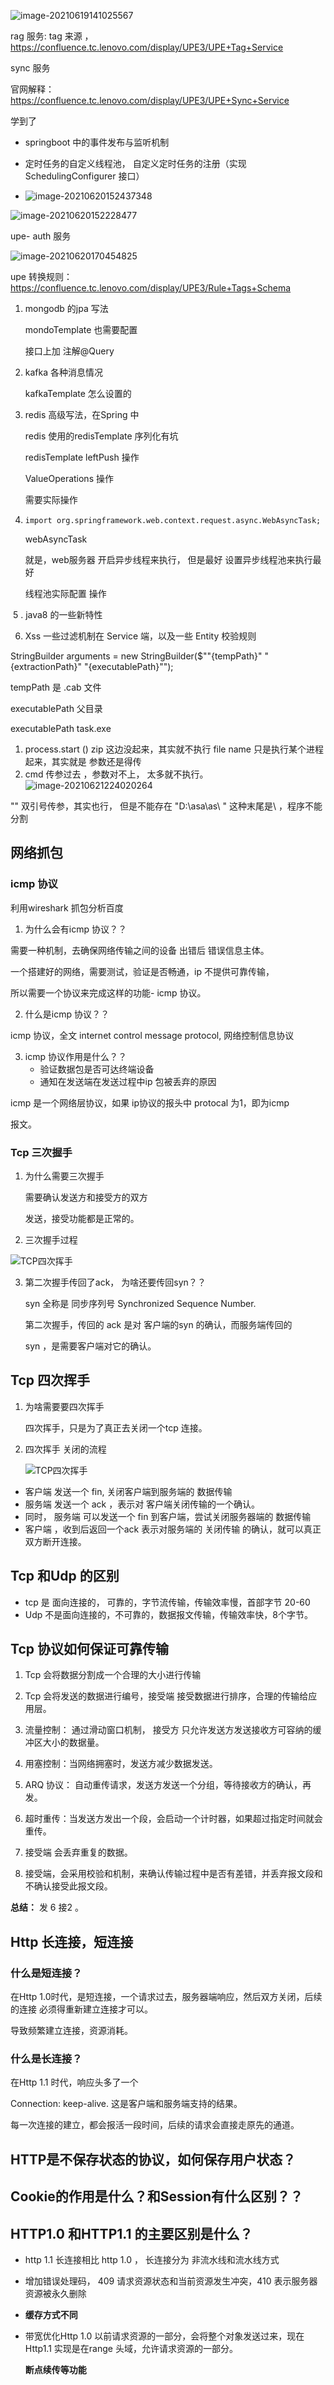 ![image-20210619141025567](C:\Users\lizn7\AppData\Roaming\Typora\typora-user-images\image-20210619141025567.png)

rag 服务: tag 来源 ，https://confluence.tc.lenovo.com/display/UPE3/UPE+Tag+Service

sync 服务

官网解释：https://confluence.tc.lenovo.com/display/UPE3/UPE+Sync+Service  

学到了 

- springboot 中的事件发布与监听机制

- 定时任务的自定义线程池， 自定义定时任务的注册（实现SchedulingConfigurer 接口）
- ![image-20210620152437348](C:\Users\lizn7\AppData\Roaming\Typora\typora-user-images\image-20210620152437348.png)

![image-20210620152228477](C:\Users\lizn7\AppData\Roaming\Typora\typora-user-images\image-20210620152228477.png)



upe- auth 服务

![image-20210620170454825](C:\Users\lizn7\AppData\Roaming\Typora\typora-user-images\image-20210620170454825.png)

upe 转换规则：  https://confluence.tc.lenovo.com/display/UPE3/Rule+Tags+Schema





1. mongodb  的jpa 写法

   mondoTemplate 也需要配置

   接口上加 注解@Query

   

2. kafka 各种消息情况

   kafkaTemplate 怎么设置的

3. redis 高级写法，在Spring 中

   redis 使用的redisTemplate 序列化有坑

   redisTemplate leftPush  操作

   ValueOperations 操作

   需要实际操作

4. ```
   import org.springframework.web.context.request.async.WebAsyncTask;
   ```

   webAsyncTask

   就是，web服务器 开启异步线程来执行， 但是最好 设置异步线程池来执行最好

   线程池实际配置 操作 

​    5  .  java8 的一些新特性



6. Xss 一些过滤机制在 Service 端，以及一些 Entity 校验规则





 StringBuilder arguments =
                        new StringBuilder($"\"{tempPath}\" \"{extractionPath}\" \"{executablePath}\"");

tempPath 是   .cab 文件

executablePath   父目录

executablePath   task.exe

1.  process.start ()   zip 这边没起来，其实就不执行   file name 只是执行某个进程起来，其实就是  参数还是得传
2. cmd  传参过去 ，参数对不上， 太多就不执行。![image-20210621224020264](C:\Users\lizn7\AppData\Roaming\Typora\typora-user-images\image-20210621224020264.png)

"" 双引号传参，其实也行，  但是不能存在  "D:\asa\as\ " 这种末尾是\ ，程序不能分割 



## 网络抓包

### icmp 协议

利用wireshark 抓包分析百度

1. 为什么会有icmp 协议？？

需要一种机制，去确保网络传输之间的设备 出错后 错误信息主体。

一个搭建好的网络，需要测试，验证是否畅通，ip 不提供可靠传输，

所以需要一个协议来完成这样的功能- icmp 协议。

2. 什么是icmp 协议？？

icmp 协议，全文 internet control message protocol, 网络控制信息协议

3. icmp 协议作用是什么？？
   - 验证数据包是否可达终端设备
   - 通知在发送端在发送过程中ip 包被丢弃的原因

icmp 是一个网络层协议，如果 ip协议的报头中 protocal 为1，即为icmp

报文。





### Tcp 三次握手

1. 为什么需要三次握手

   需要确认发送方和接受方的双方

   发送，接受功能都是正常的。

2. 三次握手过程

![TCP四次挥手](https://camo.githubusercontent.com/5397c7d9456bf09e9a90b4a1f29ac30aa5600ecc09b9681f396cc4f9fb766ca8/68747470733a2f2f6d792d626c6f672d746f2d7573652e6f73732d636e2d6265696a696e672e616c6979756e63732e636f6d2f323031392f372f5443502545352539422539422545362541432541312545362538432541352545362538392538422e706e67)

3. 第二次握手传回了ack， 为啥还要传回syn？？

   syn 全称是 同步序列号 Synchronized Sequence Number.

   第二次握手，传回的 ack 是对 客户端的syn 的确认，而服务端传回的

   syn ，是需要客户端对它的确认。



## Tcp 四次挥手

1. 为啥需要要四次挥手

   四次挥手，只是为了真正去关闭一个tcp 连接。

   

2. 四次挥手 关闭的流程

   ![TCP四次挥手](https://camo.githubusercontent.com/5397c7d9456bf09e9a90b4a1f29ac30aa5600ecc09b9681f396cc4f9fb766ca8/68747470733a2f2f6d792d626c6f672d746f2d7573652e6f73732d636e2d6265696a696e672e616c6979756e63732e636f6d2f323031392f372f5443502545352539422539422545362541432541312545362538432541352545362538392538422e706e67)

- 客户端 发送一个 fin, 关闭客户端到服务端的 数据传输
- 服务端 发送一个 ack ，表示对 客户端关闭传输的一个确认。 
- 同时， 服务端 可以发送一个 fin 到客户端，尝试关闭服务器端的 数据传输
- 客户端 ，收到后返回一个ack 表示对服务端的 关闭传输 的确认，就可以真正双方断开连接。



## Tcp 和Udp 的区别

- tcp  是 面向连接的， 可靠的，字节流传输，传输效率慢，首部字节 20-60
- Udp 不是面向连接的，不可靠的，数据报文传输，传输效率快，8个字节。



## Tcp 协议如何保证可靠传输

1. Tcp 会将数据分割成一个合理的大小进行传输
2. Tcp 会将发送的数据进行编号，接受端 接受数据进行排序，合理的传输给应用层。
3. 流量控制： 通过滑动窗口机制， 接受方 只允许发送方发送接收方可容纳的缓冲区大小的数据量。
4. 用塞控制：当网络拥塞时，发送方减少数据发送。
5. ARQ 协议： 自动重传请求，发送方发送一个分组，等待接收方的确认，再发。
6. 超时重传：当发送方发出一个段，会启动一个计时器，如果超过指定时间就会重传。

7. 接受端 会丢弃重复的数据。
8. 接受端，会采用校验和机制，来确认传输过程中是否有差错，并丢弃报文段和 不确认接受此报文段。

**总结：** 发 6 接2 。



## Http 长连接，短连接

### 什么是短连接？
在Http 1.0时代，是短连接，一个请求过去，服务器端响应，然后双方关闭，后续的连接 必须得重新建立连接才可以。

导致频繁建立连接，资源消耗。



### 什么是长连接？

在Http 1.1 时代，响应头多了一个 

Connection: keep-alive. 这是客户端和服务端支持的结果。

每一次连接的建立，都会报活一段时间，后续的请求会直接走原先的通道。







## HTTP是不保存状态的协议，如何保存用户状态？





## Cookie的作用是什么？和Session有什么区别？？



## HTTP1.0 和HTTP1.1 的主要区别是什么？

- http 1.1 长连接相比 http 1.0 ， 长连接分为 非流水线和流水线方式

- 增加错误处理码， 409  请求资源状态和当前资源发生冲突，410 表示服务器资源被永久删除

- **缓存方式不同**

- 带宽优化Http 1.0  以前请求资源的一部分，会将整个对象发送过来，现在Http1.1 实现是在range 头域，允许请求资源的一部分。

  **断点续传等功能**





 





